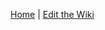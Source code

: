[Home](https://github.com/SuperTux/supertux/wiki) | [Edit the Wiki](https://github.com/SuperTux/wiki/wiki)
